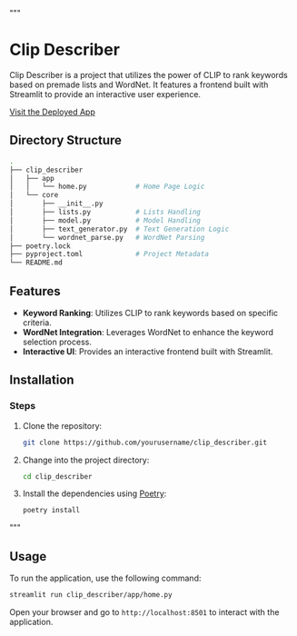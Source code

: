 """
# Clip Describer

Clip Describer is a project that utilizes the power of CLIP to rank keywords based on premade lists and WordNet. It features a frontend built with Streamlit to provide an interactive user experience.

[Visit the Deployed App](https://yourappurl.com)

## Directory Structure

```bash
.
├── clip_describer
│   ├── app
│   │   └── home.py            # Home Page Logic
│   └── core
│       ├── __init__.py
│       ├── lists.py           # Lists Handling
│       ├── model.py           # Model Handling
│       ├── text_generator.py  # Text Generation Logic
│       └── wordnet_parse.py   # WordNet Parsing
├── poetry.lock
├── pyproject.toml             # Project Metadata
└── README.md
```

## Features

- **Keyword Ranking**: Utilizes CLIP to rank keywords based on specific criteria.
- **WordNet Integration**: Leverages WordNet to enhance the keyword selection process.
- **Interactive UI**: Provides an interactive frontend built with Streamlit.


## Installation

### Steps

1. Clone the repository:
   ```bash
   git clone https://github.com/yourusername/clip_describer.git
   ```

2. Change into the project directory:
   ```bash
   cd clip_describer
   ```

3. Install the dependencies using [Poetry](https://python-poetry.org/):
   ```bash
   poetry install
   ```
"""

## Usage

To run the application, use the following command:

```bash
streamlit run clip_describer/app/home.py
```

Open your browser and go to `http://localhost:8501` to interact with the application.